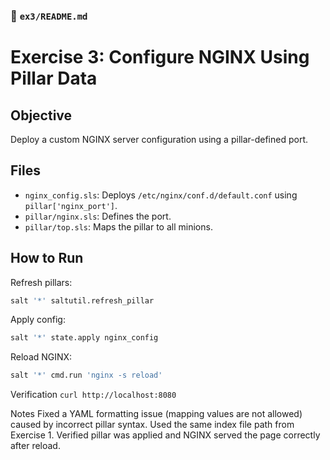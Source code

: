 ### 📁 `ex3/README.md`

# Exercise 3: Configure NGINX Using Pillar Data

## Objective

Deploy a custom NGINX server configuration using a pillar-defined port.

## Files

- `nginx_config.sls`: Deploys `/etc/nginx/conf.d/default.conf` using `pillar['nginx_port']`.
- `pillar/nginx.sls`: Defines the port.
- `pillar/top.sls`: Maps the pillar to all minions.

## How to Run

Refresh pillars:
```bash
salt '*' saltutil.refresh_pillar
```
Apply config:
```bash
salt '*' state.apply nginx_config
```
Reload NGINX:
```bash
salt '*' cmd.run 'nginx -s reload'
```
Verification
`curl http://localhost:8080`

Notes
Fixed a YAML formatting issue (mapping values are not allowed) caused by incorrect pillar syntax.
Used the same index file path from Exercise 1.
Verified pillar was applied and NGINX served the page correctly after reload.
